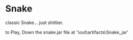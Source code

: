 # Snake
classic Snake... just shittier.

to Play, Down the snake.jar file at '\out\artifacts\Snake_jar'
